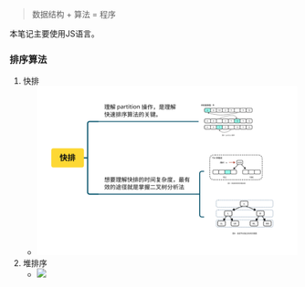 > 数据结构 + 算法 = 程序

本笔记主要使用JS语言。

### 排序算法
1. 快排
   +  ![](./Sort/imgs/快排.svg)
2. 堆排序
   +  ![](Sort/imgs/堆排序.svg)
